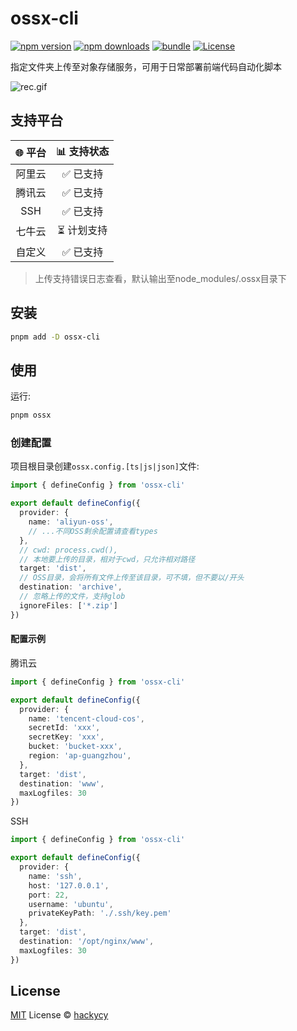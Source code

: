 # ossx-cli

[![npm version][npm-version-src]][npm-version-href]
[![npm downloads][npm-downloads-src]][npm-downloads-href]
[![bundle][bundle-src]][bundle-href]
[![License][license-src]][license-href]

指定文件夹上传至对象存储服务，可用于日常部署前端代码自动化脚本

![rec.gif](https://github.com/user-attachments/assets/853d7d3d-5085-4038-b4bd-4e7ffc23a0bc)

## 支持平台

| 🌐 平台 | 📊 支持状态 |
|:-------:|:----------:|
| 阿里云 | ✅ 已支持 |
| 腾讯云 | ✅ 已支持 |
| SSH | ✅ 已支持 |
| 七牛云 | ⏳ 计划支持 |
| 自定义 | ✅ 已支持 |

> 上传支持错误日志查看，默认输出至node_modules/.ossx目录下

## 安装

``` bash
pnpm add -D ossx-cli
```

## 使用

运行:

``` bash
pnpm ossx
```

### 创建配置

项目根目录创建`ossx.config.[ts|js|json]`文件:

``` typescript
import { defineConfig } from 'ossx-cli'

export default defineConfig({
  provider: {
    name: 'aliyun-oss',
    // ...不同OSS剩余配置请查看types
  },
  // cwd: process.cwd(),
  // 本地要上传的目录，相对于cwd，只允许相对路径
  target: 'dist',
  // OSS目录，会将所有文件上传至该目录，可不填，但不要以/开头
  destination: 'archive',
  // 忽略上传的文件，支持glob
  ignoreFiles: ['*.zip']
})
```

#### 配置示例

腾讯云

``` typescript
import { defineConfig } from 'ossx-cli'

export default defineConfig({
  provider: {
    name: 'tencent-cloud-cos',
    secretId: 'xxx',
    secretKey: 'xxx',
    bucket: 'bucket-xxx',
    region: 'ap-guangzhou',
  },
  target: 'dist',
  destination: 'www',
  maxLogfiles: 30
})
```

SSH

``` typescript
import { defineConfig } from 'ossx-cli'

export default defineConfig({
  provider: {
    name: 'ssh',
    host: '127.0.0.1',
    port: 22,
    username: 'ubuntu',
    privateKeyPath: './.ssh/key.pem'
  },
  target: 'dist',
  destination: '/opt/nginx/www',
  maxLogfiles: 30
})
```

## License

[MIT](./LICENSE) License © [hackycy](https://github.com/hackycy)

<!-- Badges -->

[npm-version-src]: https://img.shields.io/npm/v/ossx-cli?style=flat&colorA=080f12&colorB=1fa669
[npm-version-href]: https://npmjs.com/package/ossx-cli
[npm-downloads-src]: https://img.shields.io/npm/dm/ossx-cli?style=flat&colorA=080f12&colorB=1fa669
[npm-downloads-href]: https://npmjs.com/package/ossx-cli
[bundle-src]: https://img.shields.io/bundlephobia/minzip/ossx-cli?style=flat&colorA=080f12&colorB=1fa669&label=minzip
[bundle-href]: https://bundlephobia.com/result?p=ossx-cli
[license-src]: https://img.shields.io/github/license/hackycy/ossx-cli.svg?style=flat&colorA=080f12&colorB=1fa669
[license-href]: https://github.com/hackycy/ossx-cli/blob/main/LICENSE
